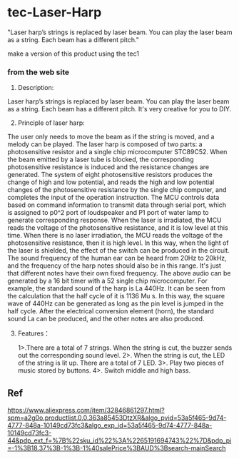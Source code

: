 # tec-Laser-Harp
"Laser harp’s strings is replaced by laser beam. You can play the laser beam as a string. Each beam has a different pitch."

make a version of this product using the tec1

### from the web site

1. Description:

Laser harp’s strings is replaced by laser beam. You can play the laser beam as a string. Each beam has a different pitch. It's very creative for you to DIY.


2. Principle of laser harp:

The user only needs to move the beam as if the string is moved, and a melody can be played. The laser harp is composed of two parts: a photosensitive resistor and a single chip microcomputer STC89C52. When the beam emitted by a laser tube is blocked, the corresponding photosensitive resistance is induced and the resistance changes are generated. The system of eight photosensitive resistors produces the change of high and low potential, and reads the high and low potential changes of the photosensitive resistance by the single chip computer, and completes the input of the operation instruction. The MCU controls data based on command information to transmit data through serial port, which is assigned to p0^2 port of loudspeaker and P1 port of water lamp to generate corresponding response.
When the laser is irradiated, the MCU reads the voltage of the photosensitive resistance, and it is low level at this time. When there is no laser irradiation, the MCU reads the voltage of the photosensitive resistance, then it is high level. In this way, when the light of the laser is shielded, the effect of the switch can be produced in the circuit.
The sound frequency of the human ear can be heard from 20Hz to 20kHz, and the frequency of the harp notes should also be in this range. It's just that different notes have their own fixed frequency. The above audio can be generated by a 16 bit timer with a 52 single chip microcomputer. For example, the standard sound of the harp is La 440Hz. It can be seen from the calculation that the half cycle of it is 1136 Mu s. In this way, the square wave of 440Hz can be generated as long as the pin level is jumped in the half cycle. After the electrical conversion element (horn), the standard sound La can be produced, and the other notes are also produced.


3. Features：

    1>.There are a total of 7 strings. When the string is cut, the buzzer sends out the corresponding sound level.
2>. When the string is cut, the LED of the string is lit up. There are a total of 7 LED.
3>. Play two pieces of music stored by buttons.
4>. Switch middle and high bass.




## Ref 
https://www.aliexpress.com/item/32846861297.html?spm=a2g0o.productlist.0.0.363a85453DtzXR&algo_pvid=53a5f465-9d74-4777-848a-10149cd73fc3&algo_exp_id=53a5f465-9d74-4777-848a-10149cd73fc3-44&pdp_ext_f=%7B%22sku_id%22%3A%2265191694743%22%7D&pdp_pi=-1%3B18.37%3B-1%3B-1%40salePrice%3BAUD%3Bsearch-mainSearch

